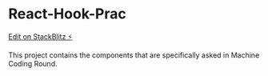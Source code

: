 # React-Hook-Prac

[Edit on StackBlitz ⚡️](https://stackblitz.com/edit/react-lhbxtn)

This project contains the components that are specifically asked in Machine Coding Round.